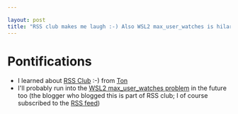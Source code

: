 ```yaml
---

layout: post
title: "RSS club makes me laugh :-) Also WSL2 max_user_watches is hilarious"
---
```


# Pontifications

* I learned about [RSS Club](https://daverupert.com/rss-club/) :-) from [Ton](https://www.zylstra.org/blog/2019/09/joining-rss-club-as-an-experiment/)
* I'll probably run into the [WSL2 max\_user\_watches problem](https://daverupert.com/2019/07/a-lament-for-max-user-watches/) in the future too (the blogger who blogged this is part of RSS club; I of course subscribed to the [RSS feed](https://daverupert.com/atom.xml))
